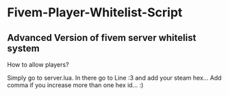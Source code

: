 # Fivem-Player-Whitelist-Script
Advanced Version of fivem server whitelist system
--------------------------------------------------------------------------------------------------------------------------------------------------------------------------------------------------------------------------------------------------------------------------------
How to allow players?

Simply go to server.lua.
In there go to Line :3 and add your steam hex...
Add comma if you increase more than one hex id... :)
